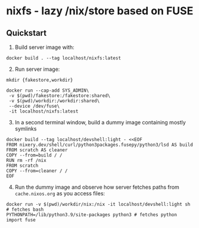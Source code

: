 # nixfs - lazy /nix/store based on FUSE

## Quickstart
1. Build server image with:
```
docker build . --tag localhost/nixfs:latest
```

2. Run server image:
```
mkdir {fakestore,workdir}

docker run --cap-add SYS_ADMIN\
 -v $(pwd)/fakestore:/fakestore:shared\
 -v $(pwd)/workdir:/workdir:shared\
 --device /dev/fuse\
 -it localhost/nixfs:latest
```

3. In a second terminal window, build a dummy image containing mostly symlinks
```
docker build --tag localhost/devshell:light - <<EOF
FROM nixery.dev/shell/curl/python3packages.fusepy/python3/lsd AS build
FROM scratch AS cleaner
COPY --from=build / /
RUN rm -rf /nix
FROM scratch
COPY --from=cleaner / /
EOF
```

4. Run the dummy image and observe how server fetches paths from `cache.nixos.org` as you access files:
```
docker run -v $(pwd)/workdir/nix:/nix -it localhost/devshell:light sh # fetches bash
PYTHONPATH=/lib/python3.9/site-packages python3 # fetches python
import fuse
```
